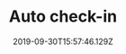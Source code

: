 ---
title: Auto check-in
date: 2019-09-30T15:57:46.129Z
lat: '34.5678'
lon: '26.5678


Thanks,


James'
---